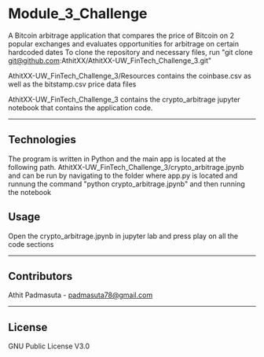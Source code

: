 # Module_3_Challenge

A Bitcoin arbitrage application that compares the price of Bitcoin on 2 popular exchanges and evaluates opportunities for arbitrage on certain hardcoded dates
To clone the repository and necessary files, run "git clone git@github.com:AthitXX/AthitXX-UW_FinTech_Challenge_3.git"

AthitXX-UW_FinTech_Challenge_3/Resources contains the coinbase.csv as well as the bitstamp.csv price data files

AthitXX-UW_FinTech_Challenge_3 contains the crypto_arbitrage jupyter notebook that contains the application code.

---

## Technologies

The program is written in Python and the main app is located at the following path. 
AthitXX-UW_FinTech_Challenge_3/crypto_arbitrage.jpynb
and can be run by navigating to the folder where app.py is located and runnung the command "python crypto_arbitrage.jpynb" and then running the notebook







## Usage

Open the crypto_arbitrage.jpynb in jupyter lab and press play on all the code sections

---

## Contributors

Athit Padmasuta - padmasuta78@gmail.com

---

## License

GNU Public License V3.0